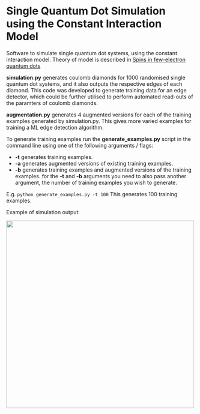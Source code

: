 # Single Quantum Dot Simulation using the Constant Interaction Model 
Software to simulate single quantum dot systems, using the constant interaction model. Theory of model is described in [Spins in few-electron quantum dots
](https://arxiv.org/pdf/cond-mat/0610433.pdf)

**simulation.py** generates coulomb diamonds for 1000 randomised single quantum dot systems, and it also outputs the respective edges of each diamond. 
This code was developed to generate training data for an edge detector, which could be further utilised to perform automated read-outs of the paramters of coulomb diamonds.


**augmentation.py** generates 4 augmented versions for each of the training examples generated by simulation.py. This gives more varied examples for training a ML edge detection algorithm.

To generate training examples run the **generate_examples.py** script in the command line using one of the following arguments / flags:
* **-t** generates training examples.
* **-a** generates augmented versions of existing training examples.
* **-b** generates training examples and augmented versions of the training examples.
for the **-t** and **-b** arguments you need to also pass another argument, the number of training examples you wish to generate.

E.g. 
```python generate_examples.py -t 100```
This generates 100 training examples.

Example of simulation output:

<img src="https://gitlab.com/QSD/dot-analysis-hub/QDot-Constant-Interaction-Model/-/raw/master/simulation_example.png" width="500">


